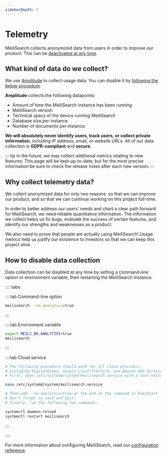 ```yaml
---
sidebarDepth: 2
---
```


# Telemetry

MeiliSearch collects anonymized data from users in order to improve our product. This can be [deactivated at any time](#how-to-disable-data-collection).

## What kind of data do we collect?

We use [Amplitude](https://amplitude.com/amplitude-analytics) to collect usage data. You can disable it by [following the below procedure](#how-to-disable-data-collection).

**Amplitude** collects the following datapoints:

- Amount of time the MeiliSearch instance has been running
- MeiliSearch version
- Technical specs of the device running MeiliSearch
- Database size per instance
- Number of documents per instance

**We will absolutely never identify users, track users, or collect private information**, including IP address, email, or website URLs. All of our data collection is **GDPR-compliant** and **secure**.

::: tip
In the future, we may collect additional metrics relating to new features. This page will be kept up-to-date, but for the most precise information be sure to check the release notes after each new version. <Badge text="soon" type="warn"/>
:::

## Why collect telemetry data?

We collect anonymized data for only two reasons: so that we can improve our product, and so that we can continue working on this project full-time.

In order to better address our users' needs and chart a clear path forward for MeiliSearch, we need reliable quantitative information. The information we collect helps us fix bugs, evaluate the success of certain features, and identify our strengths and weaknesses as a product.

We also need to prove that people are actually using MeiliSearch! Usage metrics help us justify our existence to investors so that we can keep this project alive.

## How to disable data collection

Data collection can be disabled at any time by setting a command-line option or environment variable, then restarting the MeiliSearch instance.

:::: tabs

::: tab Command-line option

```bash
meilisearch --no-analytics=true
```

:::

::: tab Environment variable

```bash
export MEILI_NO_ANALYTICS=true
meilisearch
```

:::

::: tab Cloud service

```bash
# The following procedure should work for all cloud providers,
# including DigitalOcean, Google Cloud Platform, and Amazon Web Services.
# First, open /etc/systemd/system/meilisearch.service with a text editor:

nano /etc/systemd/system/meilisearch.service

# Then add --no-analytics=true at the end of the command in ExecStart
# Don't forget to save and quit!
# Finally, run the following two commands:

systemctl daemon-reload
systemctl restart meilisearch
```

:::

::::

For more information about configuring MeiliSearch, read our [configuration reference](/reference/features/configuration.md).
